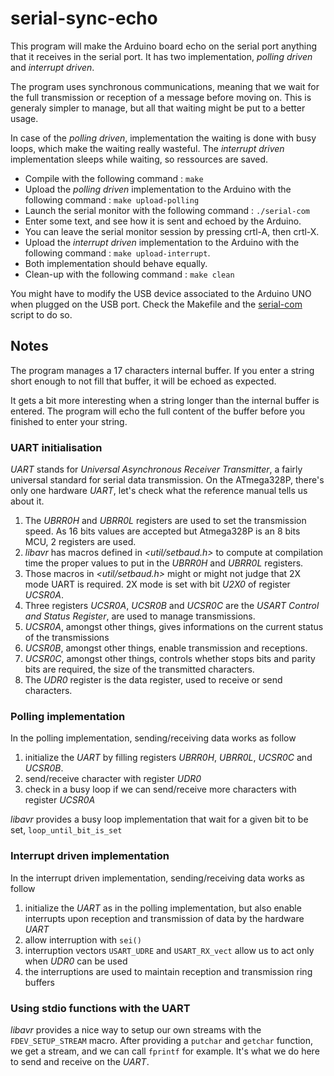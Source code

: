# serial-sync-echo

This program will make the Arduino board echo on the serial port anything that 
it receives in the serial port. It has two implementation, *polling driven* and
*interrupt driven*.

The program uses synchronous communications, meaning that we wait for the full
transmission or reception of a message before moving on. This is generaly 
simpler to manage, but all that waiting might be put to a better usage.

In case of the *polling driven*, implementation the waiting is done with 
busy loops, which make the waiting really wasteful. The *interrupt driven*
implementation sleeps while waiting, so ressources are saved.

  * Compile with the following command : `make`
  * Upload the *polling driven* implementation to the Arduino with the following command : `make upload-polling`
  * Launch the serial monitor with the following command : `./serial-com`
  * Enter some text, and see how it is sent and echoed by the Arduino.
  * You can leave the serial monitor session by pressing crtl-A, then crtl-X.
  * Upload the *interrupt driven* implementation to the Arduino with the following command : `make upload-interrupt`.
  * Both implementation should behave equally.  
  * Clean-up with the following command : `make clean`
  
You might have to modify the USB device associated to the Arduino UNO when 
plugged on the USB port. Check the Makefile and the [serial-com](serial-com)
script to do so.


## Notes

The program manages a 17 characters internal buffer. If you enter a string 
short enough to not fill that buffer, it will be echoed as expected.

It gets a bit more interesting when a string longer than the internal
buffer is entered. The program will echo the full content of the buffer
before you finished to enter your string.

### UART initialisation

*UART* stands for *Universal Asynchronous Receiver Transmitter*, a fairly
universal standard for serial data transmission. On the ATmega328P, there's
only one hardware *UART*, let's check what the reference manual tells us about
it.

1. The *UBRR0H* and *UBRR0L* registers are used to set the transmission speed.
As 16 bits values are accepted but Atmega328P is an 8 bits MCU, 2 registers are
used.
1. *libavr* has macros defined in *<util/setbaud.h>* to compute at compilation
time the proper values to put in the *UBRR0H* and *UBRR0L* registers.
1. Those macros in *<util/setbaud.h>* might or might not judge that 2X mode UART 
is required. 2X mode is set with bit *U2X0* of register *UCSR0A*.
1. Three registers *UCSR0A*, *UCSR0B* and *UCSR0C* are the *USART Control and Status Register*,
are used to manage transmissions.
1. *UCSR0A*, amongst other things, gives informations on the current status of the transmissions
1. *UCSR0B*, amongst other things, enable transmission and receptions.
1. *UCSR0C*, amongst other things, controls whether stops bits and parity bits are required,
the size of the transmitted characters.
1. The *UDR0* register is the data register, used to receive or send characters.

### Polling implementation

In the polling implementation, sending/receiving data works as follow

1. initialize the *UART* by filling registers *UBRR0H*, *UBRR0L*, *UCSR0C* and *UCSR0B*.
1. send/receive character with register *UDR0*
1. check in a busy loop if we can send/receive more characters with register *UCSR0A*

*libavr* provides a busy loop implementation that wait for a given bit to be set,
`loop_until_bit_is_set`

### Interrupt driven implementation

In the interrupt driven implementation, sending/receiving data works as follow

1. initialize the *UART* as in the polling implementation, but also enable interrupts upon
reception and transmission of data by the hardware *UART*
1. allow interruption with `sei()`
1. interruption vectors `USART_UDRE` and `USART_RX_vect` allow us to act only when *UDR0* can be used
1. the interruptions are used to maintain reception and transmission ring buffers

### Using stdio functions with the UART ###

*libavr* provides a nice way to setup our own streams with the 
`FDEV_SETUP_STREAM` macro. After providing a `putchar` and `getchar` function,
we get a stream, and we can call `fprintf` for example. It's what we do here
to send and receive on the *UART*.
